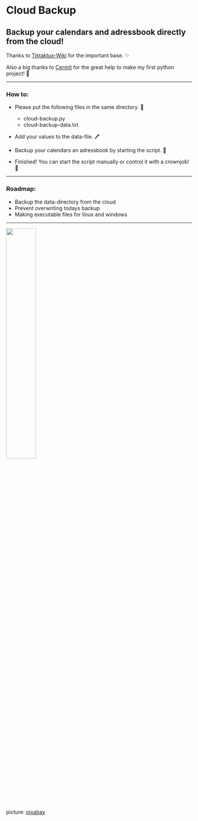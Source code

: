 # Cloud Backup
## Backup your calendars and adressbook directly from the cloud! 


Thanks to [Tiktaktux-Wiki](https://www.tiktaktux.de/doku.php?id=linux:caldav_und_carddav_backup_erstellen) for the important base. ✨ 

Also a big thanks to [Cermit](https://twitter.com/Cermit3273?s=20&t=quwG6m5sDXRab5OmeCgPoQ) for the great help to make my first python project! 🎉 

---

### How to:

- Please put the following files in the same directory. 📁
  - cloud-backup.py  
  - cloud-backup-data.txt

- Add your values to the data-file. 🖊

- Backup your calendars an adressbook by starting the script. 💾

- Finished! You can start the script manually or control it with a crownjob! 🎉   
  
---  

### Roadmap:

- Backup the data-directory from the cloud
- Prevent overwriting todays backup
- Making executable files for linux and windows

---

<img src="https://cdn.pixabay.com/photo/2019/06/14/09/25/cloud-4273197_960_720.png" width="40%">

picture: [pixabay](https://pixabay.com/de/vectors/wolke-m%c3%a4nner-himmel-menschen-4273197/)
